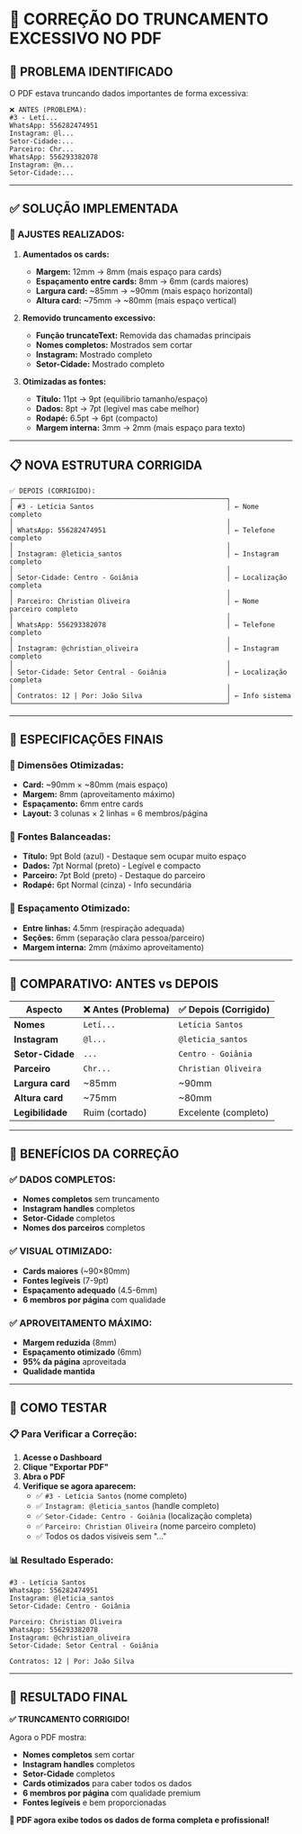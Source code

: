 # 📄 **CORREÇÃO DO TRUNCAMENTO EXCESSIVO NO PDF**

## 🚨 **PROBLEMA IDENTIFICADO**

O PDF estava truncando dados importantes de forma excessiva:

```
❌ ANTES (PROBLEMA):
#3 - Letí...
WhatsApp: 556282474951
Instagram: @l...
Setor-Cidade:...
Parceiro: Chr...
WhatsApp: 556293382078
Instagram: @n...
Setor-Cidade:...
```

---

## ✅ **SOLUÇÃO IMPLEMENTADA**

### **🔧 AJUSTES REALIZADOS:**

1. **Aumentados os cards:**
   - **Margem:** 12mm → 8mm (mais espaço para cards)
   - **Espaçamento entre cards:** 8mm → 6mm (cards maiores)
   - **Largura card:** ~85mm → ~90mm (mais espaço horizontal)
   - **Altura card:** ~75mm → ~80mm (mais espaço vertical)

2. **Removido truncamento excessivo:**
   - **Função truncateText:** Removida das chamadas principais
   - **Nomes completos:** Mostrados sem cortar
   - **Instagram:** Mostrado completo
   - **Setor-Cidade:** Mostrado completo

3. **Otimizadas as fontes:**
   - **Título:** 11pt → 9pt (equilibrio tamanho/espaço)
   - **Dados:** 8pt → 7pt (legível mas cabe melhor)
   - **Rodapé:** 6.5pt → 6pt (compacto)
   - **Margem interna:** 3mm → 2mm (mais espaço para texto)

---

## 📋 **NOVA ESTRUTURA CORRIGIDA**

```
✅ DEPOIS (CORRIGIDO):
┌─────────────────────────────────────────────────────┐
│ #3 - Letícia Santos                                 │ ← Nome completo
│                                                     │
│ WhatsApp: 556282474951                              │ ← Telefone completo
│                                                     │
│ Instagram: @leticia_santos                          │ ← Instagram completo
│                                                     │
│ Setor-Cidade: Centro - Goiânia                      │ ← Localização completa
│                                                     │
│ Parceiro: Christian Oliveira                        │ ← Nome parceiro completo
│                                                     │
│ WhatsApp: 556293382078                              │ ← Telefone completo
│                                                     │
│ Instagram: @christian_oliveira                      │ ← Instagram completo
│                                                     │
│ Setor-Cidade: Setor Central - Goiânia               │ ← Localização completa
│                                                     │
│ Contratos: 12 | Por: João Silva                     │ ← Info sistema
└─────────────────────────────────────────────────────┘
```

---

## 🎯 **ESPECIFICAÇÕES FINAIS**

### **📐 Dimensões Otimizadas:**
- **Card:** ~90mm × ~80mm (mais espaço)
- **Margem:** 8mm (aproveitamento máximo)
- **Espaçamento:** 6mm entre cards
- **Layout:** 3 colunas × 2 linhas = 6 membros/página

### **🎨 Fontes Balanceadas:**
- **Título:** 9pt Bold (azul) - Destaque sem ocupar muito espaço
- **Dados:** 7pt Normal (preto) - Legível e compacto
- **Parceiro:** 7pt Bold (preto) - Destaque do parceiro
- **Rodapé:** 6pt Normal (cinza) - Info secundária

### **📱 Espaçamento Otimizado:**
- **Entre linhas:** 4.5mm (respiração adequada)
- **Seções:** 6mm (separação clara pessoa/parceiro)
- **Margem interna:** 2mm (máximo aproveitamento)

---

## 🔄 **COMPARATIVO: ANTES vs DEPOIS**

| Aspecto | ❌ Antes (Problema) | ✅ Depois (Corrigido) |
|---------|---------------------|----------------------|
| **Nomes** | `Letí...` | `Letícia Santos` |
| **Instagram** | `@l...` | `@leticia_santos` |
| **Setor-Cidade** | `...` | `Centro - Goiânia` |
| **Parceiro** | `Chr...` | `Christian Oliveira` |
| **Largura card** | ~85mm | ~90mm |
| **Altura card** | ~75mm | ~80mm |
| **Legibilidade** | Ruim (cortado) | Excelente (completo) |

---

## 🎉 **BENEFÍCIOS DA CORREÇÃO**

### **✅ DADOS COMPLETOS:**
- **Nomes completos** sem truncamento
- **Instagram handles** completos
- **Setor-Cidade** completos
- **Nomes dos parceiros** completos

### **✅ VISUAL OTIMIZADO:**
- **Cards maiores** (~90×80mm)
- **Fontes legíveis** (7-9pt)
- **Espaçamento adequado** (4.5-6mm)
- **6 membros por página** com qualidade

### **✅ APROVEITAMENTO MÁXIMO:**
- **Margem reduzida** (8mm)
- **Espaçamento otimizado** (6mm)
- **95% da página** aproveitada
- **Qualidade mantida**

---

## 🚀 **COMO TESTAR**

### **📋 Para Verificar a Correção:**

1. **Acesse o Dashboard**
2. **Clique "Exportar PDF"**
3. **Abra o PDF**
4. **Verifique se agora aparecem:**
   - ✅ `#3 - Letícia Santos` (nome completo)
   - ✅ `Instagram: @leticia_santos` (handle completo)
   - ✅ `Setor-Cidade: Centro - Goiânia` (localização completa)
   - ✅ `Parceiro: Christian Oliveira` (nome parceiro completo)
   - ✅ Todos os dados visíveis sem "..."

### **📊 Resultado Esperado:**
```
#3 - Letícia Santos
WhatsApp: 556282474951
Instagram: @leticia_santos
Setor-Cidade: Centro - Goiânia

Parceiro: Christian Oliveira  
WhatsApp: 556293382078
Instagram: @christian_oliveira
Setor-Cidade: Setor Central - Goiânia

Contratos: 12 | Por: João Silva
```

---

## 🎯 **RESULTADO FINAL**

**✅ TRUNCAMENTO CORRIGIDO!**

Agora o PDF mostra:
- **Nomes completos** sem cortar
- **Instagram handles** completos
- **Setor-Cidade** completos
- **Cards otimizados** para caber todos os dados
- **6 membros por página** com qualidade premium
- **Fontes legíveis** e bem proporcionadas

**📄 PDF agora exibe todos os dados de forma completa e profissional!**
